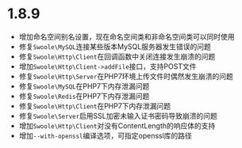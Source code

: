 # 1.8.9

* 增加命名空间别名设置，现在命名空间类和非命名空间类可以同时使用
* 修复`Swoole\MySQL`连接某些版本MySQL服务器发生错误的问题
* 修复`Swoole\Http\Client`在回调函数中关闭连接发生崩溃的问题
* 增加`Swoole\Http\Client->addFile`接口，支持POST文件
* 修复`Swoole\Http\Server`在PHP7环境上传文件时偶然发生崩溃的问题
* 修复`Swoole\MySQL`在PHP7下内存泄漏问题
* 修复`Swoole\Redis`在PHP7下内存泄漏问题
* 修复`Swoole\Http\Client`在PHP7下内存泄漏问题
* 修复`Swoole\Server`启用SSL加密未输入证书密码导致崩溃的问题
* 增加`Swoole\Http\Client`对没有ContentLength的响应体的支持
* 增加`--with-openssl`编译选项，可指定openssl库的路径
